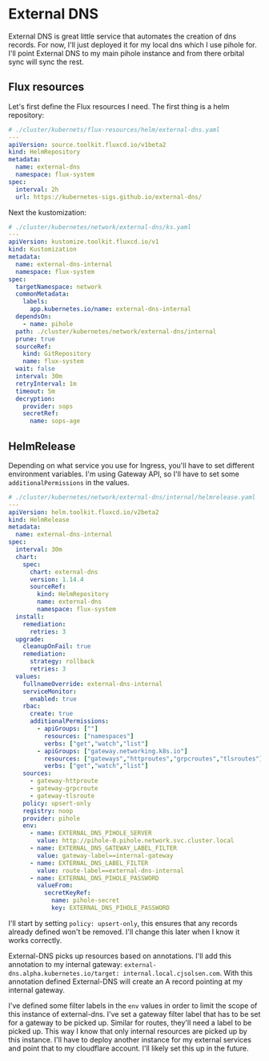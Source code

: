 # External DNS

External DNS is great little service that automates the creation of dns records. For now, I'll just deployed it for my local dns which I use pihole for. I'll point External DNS to my main pihole instance and from there orbital sync will sync the rest.

## Flux resources
Let's first define the Flux resources I need. The first thing is a helm repository:

```yaml
# ./cluster/kubernets/flux-resources/helm/external-dns.yaml
---
apiVersion: source.toolkit.fluxcd.io/v1beta2
kind: HelmRepository
metadata:
  name: external-dns
  namespace: flux-system
spec:
  interval: 2h
  url: https://kubernetes-sigs.github.io/external-dns/
```

Next the kustomization:

```yaml
# ./cluster/kubernetes/network/external-dns/ks.yaml
---
apiVersion: kustomize.toolkit.fluxcd.io/v1
kind: Kustomization
metadata:
  name: external-dns-internal
  namespace: flux-system
spec:
  targetNamespace: network
  commonMetadata:
    labels:
      app.kubernetes.io/name: external-dns-internal
  dependsOn:
    - name: pihole
  path: ./cluster/kubernetes/network/external-dns/internal
  prune: true
  sourceRef:
    kind: GitRepository
    name: flux-system
  wait: false
  interval: 30m
  retryInterval: 1m
  timeout: 5m
  decryption:
    provider: sops
    secretRef:
      name: sops-age
```

## HelmRelease
Depending on what service you use for Ingress, you'll have to set different environment variables. I'm using Gateway API, so I'll have to set some `additionalPermissions` in the values.

```yaml
# ./cluster/kubernetes/network/external-dns/internal/helmrelease.yaml
---
apiVersion: helm.toolkit.fluxcd.io/v2beta2
kind: HelmRelease
metadata:
  name: external-dns-internal
spec:
  interval: 30m
  chart:
    spec:
      chart: external-dns
      version: 1.14.4
      sourceRef:
        kind: HelmRepository
        name: external-dns
        namespace: flux-system
  install:
    remediation:
      retries: 3
  upgrade:
    cleanupOnFail: true
    remediation:
      strategy: rollback
      retries: 3
  values:
    fullnameOverride: external-dns-internal
    serviceMonitor:
      enabled: true
    rbac:
      create: true
      additionalPermissions:
        - apiGroups: [""]
          resources: ["namespaces"]
          verbs: ["get","watch","list"]
        - apiGroups: ["gateway.networking.k8s.io"]
          resources: ["gateways","httproutes","grpcroutes","tlsroutes"]
          verbs: ["get","watch","list"]
    sources:
      - gateway-httproute
      - gateway-grpcroute
      - gateway-tlsroute
    policy: upsert-only
    registry: noop
    provider: pihole
    env:
      - name: EXTERNAL_DNS_PIHOLE_SERVER
        value: http://pihole-0.pihole.network.svc.cluster.local
      - name: EXTERNAL_DNS_GATEWAY_LABEL_FILTER
        value: gateway-label==internal-gateway
      - name: EXTERNAL_DNS_LABEL_FILTER
        value: route-label==external-dns-internal
      - name: EXTERNAL_DNS_PIHOLE_PASSWORD
        valueFrom:
          secretKeyRef:
            name: pihole-secret
            key: EXTERNAL_DNS_PIHOLE_PASSWORD
```

I'll start by setting `policy: upsert-only`, this ensures that any records already defined won't be removed. I'll change this later when I know it works correctly.

External-DNS picks up resources based on annotations. I'll add this annotation to my internal gateway: `external-dns.alpha.kubernetes.io/target: internal.local.cjsolsen.com`. With this annotation defined External-DNS will create an A record pointing at my internal gateway.

I've defined some filter labels in the `env` values in order to limit the scope of this instance of external-dns. I've set a gateway filter label that has to be set for a gateway to be picked up. Similar for routes, they'll need a label to be picked up. This way I know that only internal resources are picked up by this instance. I'll have to deploy another instance for my external services and point that to my cloudflare account. I'll likely set this up in the future.